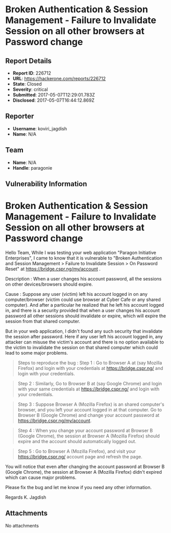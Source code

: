 # Broken Authentication & Session Management - Failure to Invalidate Session on all other browsers at Password change

## Report Details
- **Report ID**: 226712
- **URL**: https://hackerone.com/reports/226712
- **State**: Closed
- **Severity**: critical
- **Submitted**: 2017-05-07T12:29:01.783Z
- **Disclosed**: 2017-05-07T16:44:12.869Z

## Reporter
- **Username**: koviri_jagdish
- **Name**: N/A

## Team
- **Name**: N/A
- **Handle**: paragonie

## Vulnerability Information
Broken Authentication & Session Management - Failure to Invalidate Session on all other browsers at Password change
==========================================================
Hello Team,
While I was testing your web application "Paragon Initiative Enterprises", I came to know that it is vulnerable to "Broken Authentication and Session Management > Failure to Invalidate Session > On Password Reset" at https://bridge.cspr.ng/my/account .

Description : When a user changes his account password, all the sessions on other devices/browsers should expire.

Cause : Suppose any user (victim) left his account logged in on any computer/browser (victim could use browser at Cyber Cafe or any shared computer). And after a particular he realized that he left his account logged in, and there is a security provided that when a user changes his account password all other sessions should invalidate or expire, which will expire the session from that shared computer.

But in your web application, I didn't found any such security that invalidate the session after password. Here if any user left his account logged in, any attacker can misuse the victim's account and there is no option available to the victim to invalidate the session on that shared computer which could lead to some major problems.


>Steps to reproduce the bug :
>Step 1 : Go to Browser A at (say Mozilla Firefox) and login with your credentials at https://bridge.cspr.ng/ and login with your credentials.

>Step 2 : Similarly, Go to Browser B at (say Google Chrome) and login with your same credentials at https://bridge.cspr.ng/ and login with your credentials.

>Step 3 : Suppose Browser A (Mozilla Firefox) is an shared computer's browser, and you left your account logged in at that computer. Go to Browser B (Google Chrome) and change your account
password at https://bridge.cspr.ng/my/account.

>Step 4 : When you change your account password at Browser B (Google Chrome), the session at Browser A (Mozilla Firefox) should expire and the account should automatically logged out.

>Step 5 : Go to Browser A (Mozilla Firefox), and visit your https://bridge.cspr.ng/ account page and refresh the page.

You will notice that even after changing the account password at Browser B (Google Chrome), the session at Browser A (Mozilla Firefox) didn't expired which can cause major problems.

Please fix the bug and let me know if you need any other information.

Regards
K. Jagdish


## Attachments
No attachments

